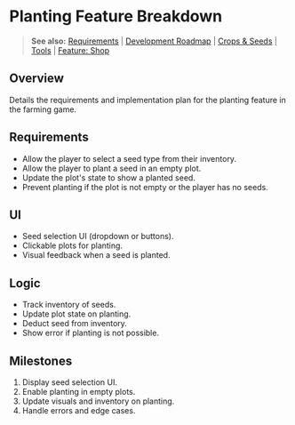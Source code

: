 # Planting Feature Breakdown

> **See also:** [Requirements](requirements.md) | [Development Roadmap](planning.md) | [Crops & Seeds](crops.md) | [Tools](tools.md) | [Feature: Shop](feature-shop.md)

## Overview
Details the requirements and implementation plan for the planting feature in the farming game.

## Requirements
- Allow the player to select a seed type from their inventory.
- Allow the player to plant a seed in an empty plot.
- Update the plot's state to show a planted seed.
- Prevent planting if the plot is not empty or the player has no seeds.

## UI
- Seed selection UI (dropdown or buttons).
- Clickable plots for planting.
- Visual feedback when a seed is planted.

## Logic
- Track inventory of seeds.
- Update plot state on planting.
- Deduct seed from inventory.
- Show error if planting is not possible.

## Milestones
1. Display seed selection UI.
2. Enable planting in empty plots.
3. Update visuals and inventory on planting.
4. Handle errors and edge cases.
